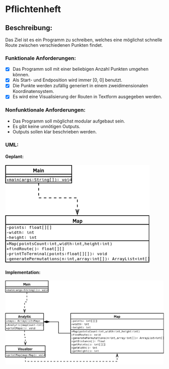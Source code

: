 # Pflichtenheft

## Beschreibung:
Das Ziel ist es ein Programm zu schreiben, welches eine möglichst schnelle Route zwischen verschiedenen Punkten findet.

### Funktionale Anforderungen:

* [x] Das Programm soll mit einer beliebigen Anzahl Punkten umgehen können.
* [x] Als Start- und Endposition wird immer [0, 0] benutzt.
* [x] Die Punkte werden zufällig generiert in einem zweidimensionalen Koordinatensystem.
* [x] Es wird eine Visualisierung der Routen in Textform ausgegeben werden.

### Nonfunktionale Anforderungen:

* Das Programm soll möglichst modular aufgebaut sein.
* Es gibt keine unnötigen Outputs.
* Outputs sollen klar beschrieben werden.

### UML:

#### Geplant:

![Klassendiagramm](M226a_0.png)

#### Implementation:

![Klassendiagramm](M226a_1.png)
